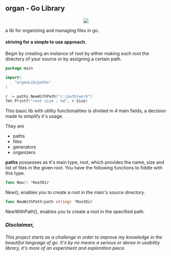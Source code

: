 ## organ - Go Library

<p align="center">
  <img src="https://user-images.githubusercontent.com/55533920/130828283-fb8242fa-545e-4ae3-ad56-4ccc4ffe68a8.png" />
</p>

a lib for organizing and managing files in go.

#### striving for a simple to use approach.

Begin by creating an instance of root by either making such root the directory of your source or by assigning a certain path.

``` go
package main

import(
	"organLib/paths"
)

r := paths.NewWithPath("c:/path/work")
fmt.Printf("root size : %d", r.Size)

```

This basic lib with utility functionalities is divided in *4* main fields, a decision made to simplify it's usage.

They are

- paths
- files
- generators
- organizers

**paths** possesses as it's main type, root, which provides the name, size and list of files in the given root. You have the following functions to fiddle with this type.

```go
func New() *RootDir
```

New(), enables you to create a root in the main's source directory.

````go
func NewWithPath(path string) *RootDir
````

NewWithPath(), enables you to create a root in the specified path.



### ***Disclaimer,***

###### This project starts as a challenge in order to improve my knowledge in the beautiful language of go. It's by no means a serious or dense in usability library, it's more of an experiment and exploration piece.